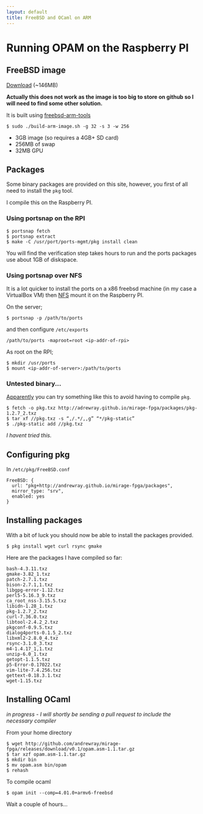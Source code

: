 ```yaml
---
layout: default
title: FreeBSD and OCaml on ARM
---
```


# Running OPAM on the Raspberry PI

## FreeBSD image

[Download](img/FreeBSD-stable10-r264702-ARMv6-RPI-B-3GB.img.tgz) (~146MB)

__Actually this does not work as the image is too big to store on github so
I will need to find some other solution.__

It is built using [freebsd-arm-tools](https://github.com/daveish/freebsd-arm-tools)

~~~
$ sudo ./build-arm-image.sh -g 32 -s 3 -w 256
~~~

* 3GB image (so requires a 4GB+ SD card)
* 256MB of swap
* 32MB GPU

## Packages

Some binary packages are provided on this site, however, you first of all need
to install the `pkg` tool.

I compile this on the Raspberry PI.

### Using portsnap on the RPI

~~~
$ portsnap fetch
$ portsnap extract
$ make -C /usr/port/ports-mgmt/pkg install clean
~~~

You will find the verification step takes hours to run and the ports packages
use about 1GB of diskspace.

### Using portsnap over NFS

It is a lot quicker to install the ports on a x86 freebsd machine (in my case
a VirtualBox VM) then [NFS](http://www.freebsd.org/doc/handbook/network-nfs.html) 
mount it on the Raspberry PI.

On the server;

~~~
$ portsnap -p /path/to/ports
~~~

and then configure `/etc/exports`

~~~
/path/to/ports -maproot=root <ip-addr-of-rpi>
~~~

As root on the RPI;

~~~
$ mkdir /usr/ports
$ mount <ip-addr-of-server>:/path/to/ports
~~~

### Untested binary...

[Apparently](http://kernelnomicon.org/?p=261) you can 
try something like this to avoid having to compile `pkg`.

~~~
$ fetch -o pkg.txz http://adrewray.github.io/mirage-fpga/packages/pkg-1.2.7_2.txz
$ tar xf //pkg.txz -s “,/.*/,,g” “*/pkg-static”
$ ./pkg-static add //pkg.txz
~~~

_I havent tried this._

## Configuring pkg

In `/etc/pkg/FreeBSD.conf`

~~~
FreeBSD: {
  url: "pkg+http://andrewray.github.io/mirage-fpga/packages",
  mirror_type: "srv",
  enabled: yes
}
~~~

## Installing packages

With a bit of luck you should now be able to install the packages provided.

~~~
$ pkg install wget curl rsync gmake
~~~

Here are the packages I have compiled so far:

~~~
bash-4.3.11.txz         
gmake-3.82_1.txz        
patch-2.7.1.txz
bison-2.7.1,1.txz       
libgpg-error-1.12.txz       
perl5-5.16.3_9.txz
ca_root_nss-3.15.5.txz      
libidn-1.28_1.txz       
pkg-1.2.7_2.txz
curl-7.36.0.txz         
libtool-2.4.2_2.txz     
pkgconf-0.9.5.txz
dialog4ports-0.1.5_2.txz    
libxml2-2.8.0_4.txz     
rsync-3.1.0_3.txz
m4-1.4.17_1,1.txz       
unzip-6.0_1.txz
getopt-1.1.5.txz        
p5-Error-0.17022.txz        
vim-lite-7.4.256.txz
gettext-0.18.3.1.txz        
wget-1.15.txz
~~~

## Installing OCaml

_in progress - I will shortly be sending a pull request to include the necessary
compiler_

From your home directory

~~~
$ wget http://github.com/andrewray/mirage-fpga/releases/download/v0.1/opam.asm-1.1.tar.gz
$ tar xzf opam.asm-1.1.tar.gz
$ mkdir bin
$ mv opam.asm bin/opam
$ rehash
~~~

To compile ocaml

~~~
$ opam init --comp=4.01.0+armv6-freebsd
~~~

Wait a couple of hours...

